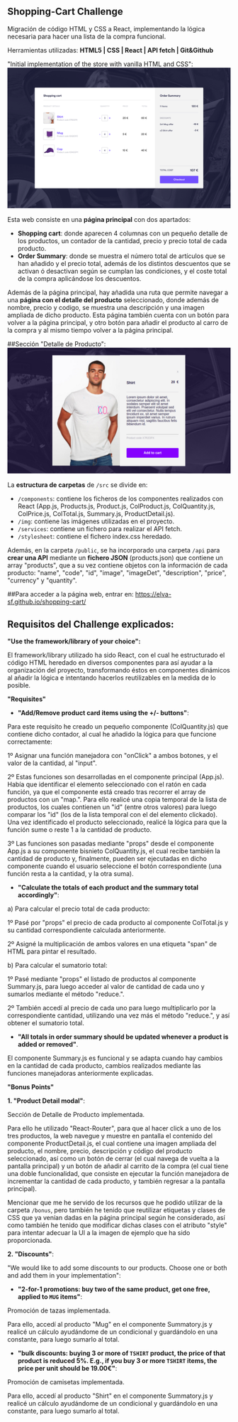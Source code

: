 ## Shopping-Cart Challenge

Migración de código HTML y CSS a React, implementando la lógica necesaria para hacer una lista de la compra funcional.

Herramientas utilizadas:
**HTML5 | CSS | React | API fetch | Git&Github**

"Initial implementation of the store with vanilla HTML and CSS":
![Example image](./example.png?raw=true)

Esta web consiste en una **página principal** con dos apartados:

- **Shopping cart**: donde aparecen 4 columnas con un pequeño detalle de los productos, un contador de la cantidad, precio y precio total de cada producto.
- **Order Summary**: donde se muestra el número total de artículos que se han añadido y el precio total, además de los distintos descuentos que se activan ó desactivan según se cumplan las condiciones, y el coste total de la compra aplicándose los descuentos.

Además de la página principal, hay añadida una ruta que permite navegar a una **página con el detalle del producto** seleccionado, donde además de nombre, precio y codigo, se muestra una descripción y una imagen ampliada de dicho producto.
Esta página también cuenta con un botón para volver a la página principal, y otro botón para añadir el producto al carro de la compra y al mismo tiempo volver a la página principal.

##Sección "Detalle de Producto":
![Maqueta ordenador](src/img/imgProductDetail.png)

La **estructura de carpetas** de `/src` se divide en:

- `/components`: contiene los ficheros de los componentes realizados con React (App.js, Products.js, Product.js, ColProduct.js, ColQuantity.js, ColPrice.js, ColTotal.js, Summary.js, ProductDetail.js).
- `/img`: contiene las imágenes utilizadas en el proyecto.
- `/services`: contiene un fichero para realizar el API fetch.
- `/stylesheet`: contiene el fichero index.css heredado.

Además, en la carpeta `/public`, se ha incorporado una carpeta `/api` para **crear una API** mediante un **fichero JSON** (products.json) que contiene un array "products", que a su vez contiene objetos con la información de cada producto: "name", "code", "id", "image", "imageDet", "description", "price", "currency" y "quantity".

##Para acceder a la página web, entrar en: https://elva-sf.github.io/shopping-cart/

## Requisitos del Challenge explicados:

**"Use the framework/library of your choice":**

El framework/library utilizado ha sido React, con el cual he estructurado el código HTML heredado en diversos componentes para así ayudar a la organización del proyecto, transformando éstos en componentes dinámicos al añadir la lógica e intentando hacerlos reutilizables en la medida de lo posible.

**"Requisites"**

- **"Add/Remove product card items using the +/- buttons"**:

Para este requisito he creado un pequeño componente (ColQuantity.js) que contiene dicho contador, al cual he añadido la lógica para que funcione correctamente:

1º Asignar una función manejadora con "onClick" a ambos botones, y el valor de la cantidad, al "input".

2º Estas funciones son desarrolladas en el componente principal (App.js).
Había que identificar el elemento seleccionado con el ratón en cada función, ya que el componente está creado tras recorrer el array de productos con un "map.". Para ello realicé una copia temporal de la lista de productos, los cuales contienen un "id" (entre otros valores) para luego comparar los "id" (los de la lista temporal con el del elemento clickado).
Una vez identificado el producto seleccionado, realicé la lógica para que la función sume o reste 1 a la cantidad de producto.

3º Las funciones son pasadas mediante "props" desde el componente App.js a su componente bisnieto ColQuantity.js, el cual recibe también la cantidad de producto y, finalmente, pueden ser ejecutadas en dicho componente cuando el usuario seleccione el botón correspondiente (una función resta a la cantidad, y la otra suma).

- **"Calculate the totals of each product and the summary total accordingly"**:

a) Para calcular el precio total de cada producto:

1º Pasé por "props" el precio de cada producto al componente ColTotal.js y su cantidad correspondiente calculada anteriormente.

2º Asigné la multiplicación de ambos valores en una etiqueta "span" de HTML para pintar el resultado.

b) Para calcular el sumatorio total:

1º Pasé mediante "props" el listado de productos al componente Summary.js, para luego acceder al valor de cantidad de cada uno y sumarlos mediante el método "reduce.".

2º También accedí al precio de cada uno para luego multiplicarlo por la correspondiente cantidad, utilizando una vez más el método "reduce.", y así obtener el sumatorio total.

- **"All totals in order summary should be updated whenever a product is added or removed"**.

El componente Summary.js es funcional y se adapta cuando hay cambios en la cantidad de cada producto, cambios realizados mediante las funciones manejadoras anteriormente explicadas.

**"Bonus Points"**

**1. "Product Detail modal"**:

Sección de Detalle de Producto implementada.

Para ello he utilizado "React-Router", para que al hacer click a uno de los tres productos, la web navegue y muestre en pantalla el contenido del componente ProductDetail.js, el cual contiene una imagen ampliada del producto, el nombre, precio, descripción y código del producto seleccionado, así como un botón de cerrar (el cual navega de vuelta a la pantalla principal) y un botón de añadir al carrito de la compra (el cual tiene una doble funcionalidad, que consiste en ejecutar la función manejadora de incrementar la cantidad de cada producto, y también regresar a la pantalla principal).

Mencionar que me he servido de los recursos que he podido utilizar de la carpeta `/bonus`, pero también he tenido que reutilizar etiquetas y clases de CSS que ya venían dadas en la página principal según he considerado, así como también he tenido que modificar dichas clases con el atributo "style" para intentar adecuar la UI a la imagen de ejemplo que ha sido proporcionada.

**2. "Discounts"**:

"We would like to add some discounts to our products. Choose one or both and add them in your implementation":

- **"2-for-1 promotions: buy two of the same product, get one free, applied to `MUG` items"**:

Promoción de tazas implementada.

Para ello, accedí al producto "Mug" en el componente Summatory.js y realicé un cálculo ayudándome de un condicional y guardándolo en una constante, para luego sumarlo al total.

- **"bulk discounts: buying 3 or more of `TSHIRT` product, the price of that product is reduced 5%. E.g., if you buy 3 or more `TSHIRT` items, the price per unit should be 19.00€"**:

Promoción de camisetas implementada.

Para ello, accedí al producto "Shirt" en el componente Summatory.js y realicé un cálculo ayudándome de un condicional y guardándolo en una constante, para luego sumarlo al total.
